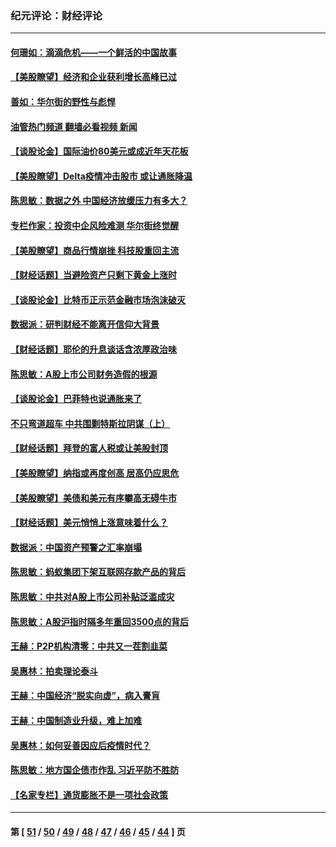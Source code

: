 ### 纪元评论：财经评论
---
#### [何珊如：滴滴危机——一个鲜活的中国故事](../../pages/nsc1026/n13151962.md?08190330) 
#### [【美股瞭望】经济和企业获利增长高峰已过](../../pages/nsc1026/n13134466.md?08190330) 
#### [善如：华尔街的野性与彪悍](../../pages/nsc1026/n13112664.md?08190330) 
#### [油管热门频道 翻墙必看视频 新闻](ok?08190330)
#### [【谈股论金】国际油价80美元或成近年天花板](../../pages/nsc1026/n13108524.md?08190330) 
#### [【美股瞭望】Delta疫情冲击股市 或让通胀降温](../../pages/nsc1026/n13100297.md?08190330) 
#### [陈思敏：数据之外 中国经济放缓压力有多大？](../../pages/nsc1026/n13085576.md?08190330) 
#### [专栏作家：投资中企风险难测 华尔街终觉醒](../../pages/nsc1026/n13079366.md?08190330) 
#### [【美股瞭望】商品行情崩挫 科技股重回主流](../../pages/nsc1026/n13029798.md?08190330) 
#### [【财经话题】当避险资产只剩下黄金上涨时](../../pages/nsc1026/n12975626.md?08190330) 
#### [【谈股论金】比特币正示范金融市场泡沫破灭](../../pages/nsc1026/n12961769.md?08190330) 
#### [数据派：研判财经不能离开信仰大背景](../../pages/nsc1026/n12932684.md?08190330) 
#### [【财经话题】耶伦的升息谈话含浓厚政治味](../../pages/nsc1026/n12927299.md?08190330) 
#### [陈思敏：A股上市公司财务造假的根源](../../pages/nsc1026/n11229323.md?08190330) 
#### [【谈股论金】巴菲特也说通胀来了](../../pages/nsc1026/n12922463.md?08190330) 
#### [不只弯道超车 中共围剿特斯拉阴谋（上）](../../pages/nsc1026/n12919595.md?08190330) 
#### [【财经话题】拜登的富人税或让美股封顶](../../pages/nsc1026/n12899125.md?08190330) 
#### [【美股瞭望】纳指或再度创高 居高仍应思危](../../pages/nsc1026/n12878350.md?08190330) 
#### [【美股瞭望】美债和美元有序攀高无碍牛市](../../pages/nsc1026/n12844459.md?08190330) 
#### [【财经话题】美元悄悄上涨意味着什么？](../../pages/nsc1026/n12798222.md?08190330) 
#### [数据派：中国资产预警之汇率崩塌](../../pages/nsc1026/n12774242.md?08190330) 
#### [陈思敏：蚂蚁集团下架互联网存款产品的背后](../../pages/nsc1026/n12719862.md?08190330) 
#### [陈思敏：中共对A股上市公司补贴泛滥成灾](../../pages/nsc1026/n12713263.md?08190330) 
#### [陈思敏：A股沪指时隔多年重回3500点的背后](../../pages/nsc1026/n12675538.md?08190330) 
#### [王赫：P2P机构清零：中共又一茬割韭菜](../../pages/nsc1026/n12614544.md?08190330) 
#### [吴惠林：拍卖理论泰斗](../../pages/nsc1026/n12591360.md?08190330) 
#### [王赫：中国经济“脱实向虚”，病入膏肓](../../pages/nsc1026/n12564946.md?08190330) 
#### [王赫：中国制造业升级，难上加难](../../pages/nsc1026/n12559461.md?08190330) 
#### [吴惠林：如何妥善因应后疫情时代？](../../pages/nsc1026/n12553885.md?08190330) 
#### [陈思敏：地方国企债市作乱 习近平防不胜防](../../pages/nsc1026/n12553384.md?08190330) 
#### [【名家专栏】通货膨胀不是一项社会政策](../../pages/nsc1026/n12528711.md?08190330) 

---
#### 第 [ [51](./51.md?08190330) / [50](./50.md?08190330) / [49](./49.md?08190330) / [48](./48.md?08190330) / [47](./47.md?08190330) / [46](./46.md?08190330) / [45](./45.md?08190330) / [44](./44.md?08190330) ] 页
